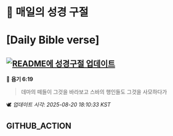 # 🙏 매일의 성경 구절
# [Daily Bible verse]
## [![README에 성경구절 업데이트](https://github.com/DONGSUKA/first_test/actions/workflows/update-readme-bible.yml/badge.svg)](https://github.com/DONGSUKA/first_test/actions/workflows/update-readme-bible.yml)
<!-- START_BIBLE_VERSE -->
📖 **욥기 6:19**
> 데마의 떼들이 그것을 바라보고 스바의 행인들도 그것을 사모하다가

🕊️ _업데이트 시각: 2025-08-20 18:10:33 KST_
  <!-- END_BIBLE_VERSE -->
## GITHUB_ACTION
